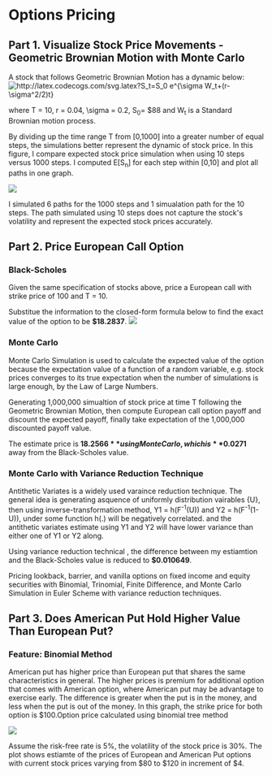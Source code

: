 # Options Pricing
## Part 1. Visualize Stock Price Movements - Geometric Brownian Motion with Monte Carlo <br/>
A stock that follows Geometric Brownian Motion has a dynamic below: 
<img src="http://latex.codecogs.com/svg.latex?S_t=S_0&space;e^{\sigma&space;W_t&plus;(r-\sigma^2/2)t}" title="http://latex.codecogs.com/svg.latex?S_t=S_0 e^{\sigma W_t+(r-\sigma^2/2)t}" />

where T = 10, r = 0.04, \sigma = 0.2, S<sub>0</sub>= $88 and W<sub>t</sub> is a Standard Brownian motion process.

By dividing up the time range T from [0,1000] into a greater number of equal steps, the simulations better represent the dynamic of stock price. In this figure, I compare expected stock price simulation when using 10 steps versus 1000 steps. I computed E[S<sub>n</sub>] for each step within [0,10] and plot all paths in one graph.

<img width=“964” src="https://github.com/MINAYUAN/Option-Pricing/blob/main/3.png">

I simulated 6 paths for the 1000 steps and 1 simualation path for the 10 steps. The path simulated using 10 steps does not capture the stock's volatility and represent the expected stock prices accurately.


## Part 2. Price European Call Option <br/>
### Black-Scholes <br/>
Given the same specification of stocks above, price a European call with strike price of 100 and T = 10. 

Substitue the information to the closed-form formula below to find the exact value of the option to be **$18.2837**.
<img width=“400” src="https://github.com/MINAYUAN/Option-Pricing/blob/main/1*vA9Przj2ncqg5shwn4iBJQ.png">

### Monte Carlo <br/>
Monte Carlo Simulation is used to calculate the expected value of the option because the expectation value of a function of a random variable, e.g. stock prices  converges to its true expectation when the number of simulations is large enough, by the Law of Large Numbers. 

Generating 1,000,000 simualtion of stock price at time T following the Geometric Brownian Motion, then compute European call option payoff and discount the expected payoff, finally take expectation of the 1,000,000 discounted payoff value. 

The estimate price is **$18.2566** using Monte Carlo, which is **$0.0271** away from the Black-Scholes value. 

### Monte Carlo with Variance Reduction Technique <br/>
Antithetic Variates is a widely used varaince reduction technique. The general idea is generating asquence of uniformly distribution vairables {U}, then using inverse-transformation method, Y1 = h(F<sup>-1</sup>(U)) and Y2 = h(F<sup>-1</sup>(1-U)), under some function h(.) will be negatively correlated. and the antithetic variates estimate using Y1 and Y2 will have lower variance than either one of Y1 or Y2 along.

Using variance reduction technical , the difference between my estiamtion and the Black-Scholes value is reduced to **$0.010649**.

Pricing lookback, barrier, and vanilla options on fixed income and equity securities with Binomial, Trinomial, Finite Difference, and Monte Carlo Simulation in Euler Scheme with variance reduction techniques.

## Part 3. Does American Put Hold Higher Value Than European Put? 
### Feature: Binomial Method
American put has higher price than European put that shares the same characteristics in general. The higher prices is premium for additional option that comes with American option, where American put may be advantage to exercise early. The difference is greater when the put is in the money, and less when the put is out of the money. In this graph, the strike price for both option is \$100.Option price calculated using binomial tree method

<img width=“400” src="https://github.com/MINAYUAN/Option-Pricing/blob/main/q4p4.png">

Assume the risk-free rate is 5%, the volatility of the stock price is 30%. The plot shows estiamte of the prices of European and American Put options with current stock prices varying from $80 to $120 in increment of $4.

